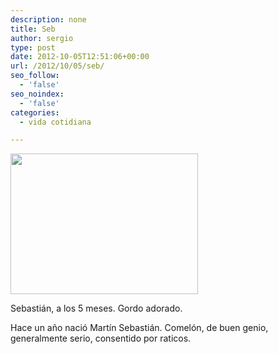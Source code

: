 ```yaml
---
description: none
title: Seb
author: sergio
type: post
date: 2012-10-05T12:51:06+00:00
url: /2012/10/05/seb/
seo_follow:
  - 'false'
seo_noindex:
  - 'false'
categories:
  - vida cotidiana

---
```

<div id="attachment_788" style="width: 310px" class="wp-caption aligncenter">
  <a href="http://blog.crazyrobot.net/files/2012/10/sebastian.jpg"><img class="size-medium wp-image-788 " src="http://blog.crazyrobot.net/files/2012/10/sebastian-300x225.jpg" alt="" width="300" height="225" srcset="http://blog.crazyrobot.net/files/2012/10/sebastian-300x225.jpg 300w, http://blog.crazyrobot.net/files/2012/10/sebastian.jpg 640w" sizes="(max-width: 300px) 100vw, 300px" /></a>
  
  <p class="wp-caption-text">
    Sebastián, a los 5 meses. Gordo adorado.
  </p>
</div>

Hace un año nació Martín Sebastián. Comelón, de buen genio, generalmente serio, consentido por raticos.
